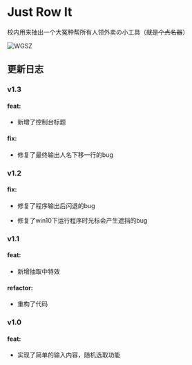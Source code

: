 # Just Row It
校内用来抽出一个大冤种帮所有人领外卖の小工具（~~就是个点名器~~）

![WGSZ](https://img1.imgtp.com/2023/08/15/OWKu5GDl.png)

## 更新日志

###  v1.3

#### feat:

- 新增了控制台标题

#### fix:

- 修复了最终输出人名下移一行的bug

### v1.2

#### fix:

- 修复了程序输出后闪退的bug

- 修复了win10下运行程序时光标会产生遮挡的bug

### v1.1

#### feat:

- 新增抽取中特效

#### refactor:

- 重构了代码

### v1.0 

#### feat:

- 实现了简单的输入内容，随机选取功能
